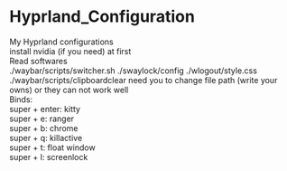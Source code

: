 # Hyprland_Configuration  
My Hyprland configurations  
install nvidia (if you need) at first  
Read softwares  
./waybar/scripts/switcher.sh ./swaylock/config ./wlogout/style.css ./waybar/scripts/clipboardclear need you to change file path (write your owns) or they can not work well  
Binds:  
</t>super + enter: kitty  
</t>super + e: ranger  
</t>super + b: chrome  
</t>super + q: killactive  
</t>super + t: float window  
</t>super + l: screenlock
